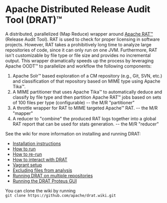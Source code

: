 Apache Distributed Release Audit Tool (DRAT)&trade;
====
 
A distributed, parallelized (Map Reduce) wrapper around [Apache RAT&trade;](http://creadur.apache.org/rat/) (Release Audit Tool). RAT is used to check for proper licensing in software projects. However, RAT takes a prohibitively long time to analyze large repositories of code, since it can only run on one JVM. Furthermore, RAT isn't customizable by file type or file size and provides no incremental output. This wrapper dramatically speeds up the process by leveraging Apache OODT&trade; to parallelize and workflow the following components:

1. Apache Solr&trade; based exploration of a CM repository (e.g., Git, SVN, etc.) and classification of that repository based on MIME type using Apache Tika&trade;.
2. A MIME partitioner that uses Apache Tika&trade; to automatically deduce and classify by file type and then partition Apache RAT&trade; jobs based on sets of 100 files per type (configurable) -- the M/R "partitioner"
3. A throttle wrapper for RAT to MIME targeted Apache&trade; RAT. -- the M/R "mapper"
4. A reducer to "combine" the produced RAT logs together into a global RAT report that can be used for stats generation. -- the M/R "reducer"

See the wiki for more information on installing and running DRAT:  
* [Installation instructions](https://github.com/apache/drat/wiki/Installation)  
* [How to run](https://github.com/apache/drat/wiki/How-to-Run)  
* [How to re-run](https://github.com/apache/drat/wiki/Re-running-DRAT)  
* [How to interact with DRAT](https://github.com/apache/drat/wiki/Interacting-with-DRAT)  
* [Vagrant setup](https://github.com/apache/drat/wiki/Vagrant)
* [Excluding files from analysis](https://github.com/apache/drat/wiki/RegEx-exclude-file)
* [Running DRAT on multiple repositories](https://github.com/apache/drat/wiki/DRAT-Sequential)
* [Running the DRAT Proteus GUI](https://github.com/apache/drat/wiki/Proteus---A-GUI-for-DRAT)

You can clone the wiki by running  
`git clone https://github.com/apache/drat.wiki.git`
